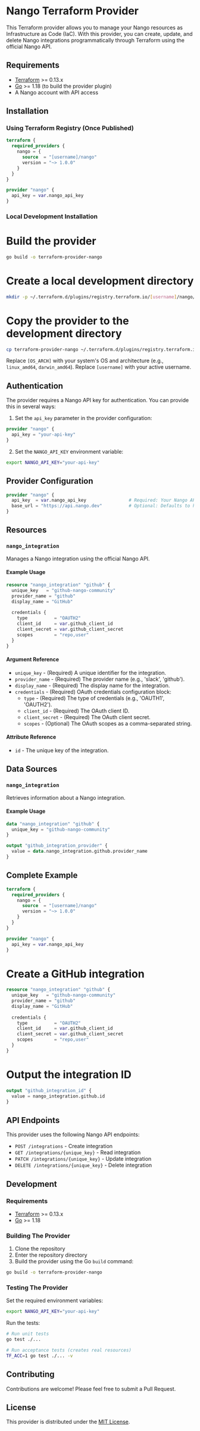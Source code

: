 # Nango Terraform Provider

This Terraform provider allows you to manage your Nango resources as Infrastructure as Code (IaC). With this provider, you can create, update, and delete Nango integrations programmatically through Terraform using the official Nango API.

## Requirements

- [Terraform](https://www.terraform.io/downloads.html) >= 0.13.x
- [Go](https://golang.org/doc/install) >= 1.18 (to build the provider plugin)
- A Nango account with API access

## Installation

### Using Terraform Registry (Once Published)
```terraform
terraform {
  required_providers {
    nango = {
      source  = "[username]/nango"
      version = "~> 1.0.0"
    }
  }
}

provider "nango" {
  api_key = var.nango_api_key
}
```
### Local Development Installation

# Build the provider
```bash
go build -o terraform-provider-nango
```

# Create a local development directory
```bash
mkdir -p ~/.terraform.d/plugins/registry.terraform.io/[username]/nango/1.0.0/[OS_ARCH]
```

# Copy the provider to the development directory
```bash
cp terraform-provider-nango ~/.terraform.d/plugins/registry.terraform.io/[username]/nango/1.0.0/[OS_ARCH]/terraform-provider-nango_v1.0.0
```
Replace `[OS_ARCH]` with your system's OS and architecture (e.g., `linux_amd64`, `darwin_amd64`).
Replace `[username]` with your active username.

## Authentication

The provider requires a Nango API key for authentication. You can provide this in several ways:

1. Set the `api_key` parameter in the provider configuration:
```terraform
provider "nango" {
  api_key = "your-api-key"
}
```

2. Set the `NANGO_API_KEY` environment variable:
```bash
export NANGO_API_KEY="your-api-key"
```

## Provider Configuration
```terraform  
provider "nango" {
  api_key  = var.nango_api_key                # Required: Your Nango API key
  base_url = "https://api.nango.dev"          # Optional: Defaults to https://api.nango.dev
}
```

## Resources

### `nango_integration`

Manages a Nango integration using the official Nango API.

#### Example Usage
```terraform
resource "nango_integration" "github" {
  unique_key   = "github-nango-community"
  provider_name = "github"
  display_name = "GitHub"
  
  credentials {
    type          = "OAUTH2"
    client_id     = var.github_client_id
    client_secret = var.github_client_secret
    scopes        = "repo,user"
  }
}
```
#### Argument Reference

* `unique_key` - (Required) A unique identifier for the integration.
* `provider_name` - (Required) The provider name (e.g., 'slack', 'github').
* `display_name` - (Required) The display name for the integration.
* `credentials` - (Required) OAuth credentials configuration block:
  * `type` - (Required) The type of credentials (e.g., 'OAUTH1', 'OAUTH2').
  * `client_id` - (Required) The OAuth client ID.
  * `client_secret` - (Required) The OAuth client secret.
  * `scopes` - (Optional) The OAuth scopes as a comma-separated string.

#### Attribute Reference

* `id` - The unique key of the integration.

## Data Sources

### `nango_integration`

Retrieves information about a Nango integration.

#### Example Usage
```terraform
data "nango_integration" "github" {
  unique_key = "github-nango-community"
}
```

```terraform    
output "github_integration_provider" {
  value = data.nango_integration.github.provider_name
}
```

## Complete Example
```terraform
terraform {
  required_providers {
    nango = {
      source  = "[username]/nango"
      version = "~> 1.0.0"
    }
  }
}

provider "nango" {
  api_key = var.nango_api_key
}
```
# Create a GitHub integration
```terraform
resource "nango_integration" "github" {
  unique_key   = "github-nango-community"
  provider_name = "github"
  display_name = "GitHub"
  
  credentials {
    type          = "OAUTH2"
    client_id     = var.github_client_id
    client_secret = var.github_client_secret
    scopes        = "repo,user"
  }
}
```

# Output the integration ID
```terraform
output "github_integration_id" {
  value = nango_integration.github.id
}
```

## API Endpoints

This provider uses the following Nango API endpoints:
- `POST /integrations` - Create integration
- `GET /integrations/{unique_key}` - Read integration
- `PATCH /integrations/{unique_key}` - Update integration
- `DELETE /integrations/{unique_key}` - Delete integration

## Development

### Requirements

- [Terraform](https://www.terraform.io/downloads.html) >= 0.13.x
- [Go](https://golang.org/doc/install) >= 1.18

### Building The Provider

1. Clone the repository
2. Enter the repository directory
3. Build the provider using the Go `build` command:
```bash
go build -o terraform-provider-nango
```

### Testing The Provider

Set the required environment variables:
```bash
export NANGO_API_KEY="your-api-key"
```

Run the tests:
```bash 
# Run unit tests
go test ./...

# Run acceptance tests (creates real resources)
TF_ACC=1 go test ./... -v
```

## Contributing

Contributions are welcome! Please feel free to submit a Pull Request.

## License

This provider is distributed under the [MIT License](LICENSE).
